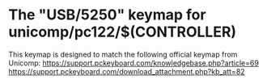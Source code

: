 # The "USB/5250" keymap for unicomp/pc122/$(CONTROLLER)

This keymap is designed to match the following official keymap from Unicomp:
https://support.pckeyboard.com/knowledgebase.php?article=69
https://support.pckeyboard.com/download_attachment.php?kb_att=82

